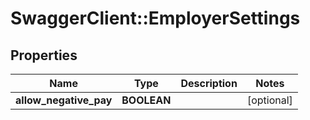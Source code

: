 # SwaggerClient::EmployerSettings

## Properties
Name | Type | Description | Notes
------------ | ------------- | ------------- | -------------
**allow_negative_pay** | **BOOLEAN** |  | [optional] 

